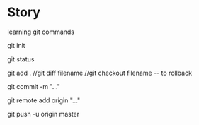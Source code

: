 # Story
learning git commands


git init

git status

git add .
//git diff filename
//git checkout filename -- to rollback

git commit -m "..."

git remote add origin "..."

git push -u origin master

